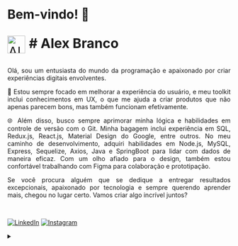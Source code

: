 # Bem-vindo! 👋

<p style="font-size: 30px;">
    <img align="center" alt="Alex Branco" width="40px" src="https://github.com/alexbranco85.png/">
    <strong># Alex Branco</strong>
</p>

<p align="justify"> Olá, sou um entusiasta do mundo da programação e apaixonado por criar experiências digitais envolventes.</p>

<p align="justify">🚀 Estou sempre focado em melhorar a experiência do usuário, e meu toolkit inclui conhecimentos em UX, o que me ajuda a criar produtos que não apenas parecem bons, mas também funcionam efetivamente.</p>

<p align="justify">🌐 Além disso, busco sempre aprimorar minha lógica e habilidades em controle de versão com o Git. Minha bagagem inclui experiência em SQL, Redux.js, React.js, Material Design do Google, entre outros. No meu caminho de desenvolvimento, adquiri habilidades em Node.js, MySQL, Express, Sequelize, Axios, Java e SpringBoot para lidar com dados de maneira eficaz. Com um olho afiado para o design, também estou confortável trabalhando com Figma para colaboração e prototipação.</p>

<p align="justify">Se você procura alguém que se dedique a entregar resultados excepcionais, apaixonado por tecnologia e sempre querendo aprender mais, chegou no lugar certo. Vamos criar algo incrível juntos?</p>
 
<br>

[![LinkedIn](https://img.shields.io/badge/-LinkedIn-000?style=for-the-badge&logo=linkedin&logoColor=fc6326&color:FFF)](https://www.linkedin.com/in/alex-branco-08449b1b7)
[![Instagram](https://img.shields.io/badge/-Instagram-000?style=for-the-badge&logo=instagram&logoColor=fc6326&color:FFF)](https://www.instagram.com/alexbranco85/)

<details align="left">
  <summary></summary> 
 
  - Badges by <a href="https://shields.io/">shields.io</a><br>
  - <a href="https://br.freepik.com/vetores-gratis/hacker-operando-uma-ilustracao-do-icone-dos-desenhos-animados-laptop-conceito-de-icone-de-tecnologia-isolado-estilo-flat-cartoon_11602236.htm#query=programador%20desenho&position=0&from_view=keyword&track=ais&uuid=8651b8a5-5c16-4f42-ab46-1ac97a60524d">Imagem de catalyststuff</a> no Freepik
 
  <div align="right">Made with 💜 by <a href="https://github.com/elidianaandrade">EA</a>.</div>

</details>
